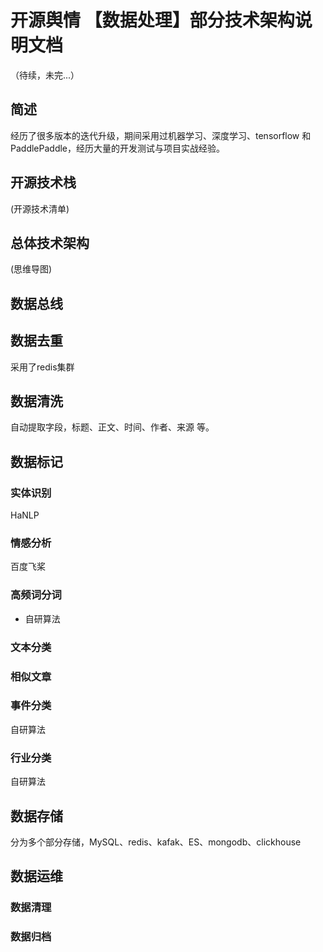 # 开源舆情 【数据处理】部分技术架构说明文档
（待续，未完...）

## 简述

经历了很多版本的迭代升级，期间采用过机器学习、深度学习、tensorflow 和 PaddlePaddle，经历大量的开发测试与项目实战经验。


## 开源技术栈
(开源技术清单)


## 总体技术架构

(思维导图)


## 数据总线


## 数据去重
采用了redis集群


## 数据清洗
自动提取字段，标题、正文、时间、作者、来源 等。


## 数据标记

### 实体识别
   HaNLP

### 情感分析    
   百度飞桨

### 高频词分词
-   自研算法

### 文本分类


### 相似文章


### 事件分类

  自研算法

### 行业分类

   自研算法

## 数据存储

分为多个部分存储，MySQL、redis、kafak、ES、mongodb、clickhouse

## 数据运维
###  数据清理

###  数据归档